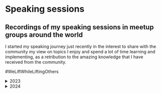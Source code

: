 # Speaking sessions

## Recordings of my speaking sessions in meetup groups around the world

I started my speaking journey just recently in the interest to share with the community my view on topics I enjoy and spend a lot of time learning and implementing, as a retribution to the amazing knowledge that I have received from the community. 

#WeLiftWhileLiftingOthers

<details>
   <summary>
      2023
   </summary>

   <details>
      <summary>
         July 2023
      </summary>

   ### DFW Power BI User Group, July 2023
   
   [Dataverse for Teams and a Power BI Report](https://youtu.be/GMormO3yPt8?si=Uto6kexBwUwMEw2b)
         
   ![figure1](https://github.com/user-attachments/assets/aec25ac0-5534-4c14-9039-e6182f2b8a56)

      
   </details>
</details>

<details>
   <summary>2024</summary>
   



<details>
<Summary>March 2024</Summary>


### Microsoft Power Platform Community Call March 2024

[Get Efficient Reclassifications using Dataverse and Power BI](https://youtu.be/IE91YxBWqvQ?si=0ZyGXA4xpy9wRlEY)
   
![image](https://github.com/user-attachments/assets/57a76baa-77da-4a59-8e0a-a1893f7b9aab)

</details>

<details>
<summary>April 2024</summary>


### Austin Power BI User Group, April 2024

[Build a Power BI report with new Dataflows Gen2](https://youtu.be/BI7s4bBVw5o?si=Vb2NcT2CqA-WF6RJ)
   
![image](https://github.com/user-attachments/assets/17eba121-ab6a-4116-9724-2a30e79f90b7)


### Berlin Power BI User Group, April 2024

[How to use Data Factory in Fabric to build a Power BI report](https://youtu.be/-_vCr6EUFAQ?si=A9_1yYK6KKSYJ9Kc)
   
![image](https://github.com/user-attachments/assets/8c7935c1-2bf7-4aab-8af2-d08ebbcd0313)

</details>

<details>
<summary>May 2024</summary>


### DFW Power BI User Group, May 2024

[Build a Power BI report with Dataflows Gen2](https://youtu.be/VtZ9v26PdxA?si=FZRw1LxqK36VxAZR)

![image](https://github.com/user-attachments/assets/e48ea1b0-3c33-43d7-abac-ab668b01f3fd)

</details>

<details>
<summary>July 2024</summary>


### Madison Fabric User Group, July 2024

Dataflows Gen2 in Fabric for the Power BI Analyst

(not recorded)

</details>

<details>
<summary>September 2024</summary>


### Devon and Cornwall Microsoft Power BI User Group, September 2024

[Exploring the next generation ETL: Dataflows Gen2 in MS Fabric](https://youtu.be/dG_6Tl9bCak?si=oT1CorYgG1g5_f1S)

![figure1](https://github.com/user-attachments/assets/cbaad50c-1d4b-4f25-888d-3104967cf90b)


</details>

<details>
   <summary>
      November 2024
   </summary>

   ### Romania Power BI & Modern Excel User Group, November 2024

   [Dataflows Gen2 in Microsoft Fabric for the Power BI Analyts](https://youtu.be/pBVB8vbIXls?si=Mws6k59oq9nwzUo-)

   ![figure1](https://github.com/user-attachments/assets/f6afcf9b-1142-4ac7-89dc-29aed5ef635c)

   
</details>

<details>
   <summary>
      December 2024
   </summary>

   ### Romania Power BI & Modern Excel User Group, December 2024

   [Navigating Semantic Link: Empowering Power BI Administrators](https://youtu.be/Bk_keeI9Gvw?si=yi9ai64mx49LSM8Z)

   ![figure1](https://github.com/user-attachments/assets/3ae0d5ce-31a4-4403-bbfc-7286ee124042)

</details>

</details>
